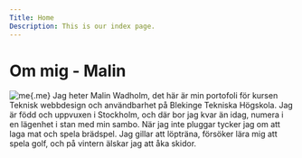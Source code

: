 ```yaml
---
Title: Home
Description: This is our index page.
---
```


Om mig - Malin
==========================
![me](%assets_url%/img/malinw.jpg){.me}
Jag heter Malin Wadholm, det här är min portofoli för kursen Teknisk webbdesign och användbarhet på Blekinge Tekniska Högskola.
Jag är född och uppvuxen i Stockholm, och där bor jag kvar än idag, numera i en lägenhet i stan med min sambo. När jag inte pluggar tycker jag om att laga mat och spela brädspel. Jag gillar att löpträna, försöker lära mig att spela golf, och på vintern älskar jag att åka skidor.
